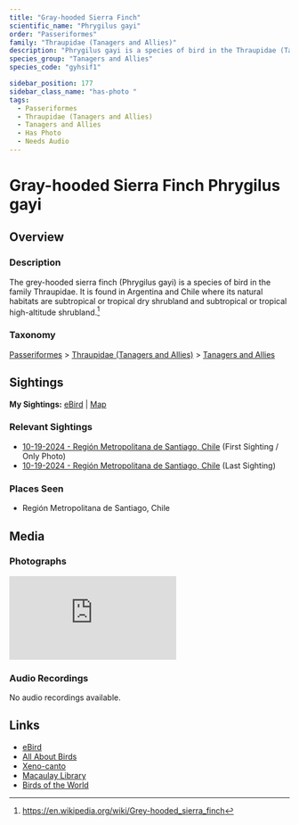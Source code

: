 ```yaml
---
title: "Gray-hooded Sierra Finch"
scientific_name: "Phrygilus gayi"
order: "Passeriformes"
family: "Thraupidae (Tanagers and Allies)"
description: "Phrygilus gayi is a species of bird in the Thraupidae (Tanagers and Allies) family. It has been observed 3 times. It has been photographed."
species_group: "Tanagers and Allies"
species_code: "gyhsif1"

sidebar_position: 177
sidebar_class_name: "has-photo "
tags: 
  - Passeriformes
  - Thraupidae (Tanagers and Allies)
  - Tanagers and Allies
  - Has Photo
  - Needs Audio
---
```


# Gray-hooded Sierra Finch <span className='sci_name'>Phrygilus gayi</span>

## Overview

### Description
The grey-hooded sierra finch (Phrygilus gayi) is a species of bird in the family Thraupidae.
It is found in Argentina and Chile where its natural habitats are subtropical or tropical dry shrubland and subtropical or tropical high-altitude shrubland.[^1]

[^1]: https://en.wikipedia.org/wiki/Grey-hooded_sierra_finch

### Taxonomy
[Passeriformes](/tags/passeriformes) > [Thraupidae (Tanagers and Allies)](/tags/thraupidae-tanagers-and-allies) > [Tanagers and Allies](/tags/tanagers-and-allies)


## Sightings

**My Sightings:** [eBird](https://ebird.org/lifelist?r=world&time=life&spp=gyhsif1) | [Map](/map?species_code=gyhsif1)

### Relevant Sightings

* [10-19-2024 - Región Metropolitana de Santiago, Chile](https://ebird.org/checklist/S199524262) (First Sighting / Only Photo)
* [10-19-2024 - Región Metropolitana de Santiago, Chile](https://ebird.org/checklist/S199524285) (Last Sighting)

### Places Seen

* Región Metropolitana de Santiago, Chile



## Media
### Photographs
<iframe className="photo_iframe horizontal" src="https://macaulaylibrary.org/asset/625246796/embed" frameBorder="0" allowFullScreen></iframe>

### Audio Recordings
No audio recordings available.

## Links
* [eBird](https://ebird.org/species/gyhsif1) 
* [All About Birds](https://www.allaboutbirds.org/guide/gyhsif1) 
* [Xeno-canto](https://www.xeno-canto.org/species/phrygilus-gayi) 
* [Macaulay Library](https://search.macaulaylibrary.org/catalog?taxonCode=gyhsif1&sort=rating_rank_desc)
* [Birds of the World](https://birdsoftheworld.org/bow/species/gyhsif1)
